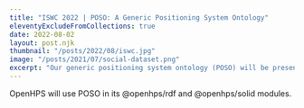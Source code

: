 ```yaml
---
title: "ISWC 2022 | POSO: A Generic Positioning System Ontology"
eleventyExcludeFromCollections: true
date: 2022-08-02
layout: post.njk
thumbnail: "/posts/2022/08/iswc.jpg"
image: "/posts/2021/07/social-dataset.png"
excerpt: "Our generic positioning system ontology (POSO) will be presented at the 21st International Semantic Web Conference. This ontology "
---
```


OpenHPS will use POSO in its @openhps/rdf and @openhps/solid modules.